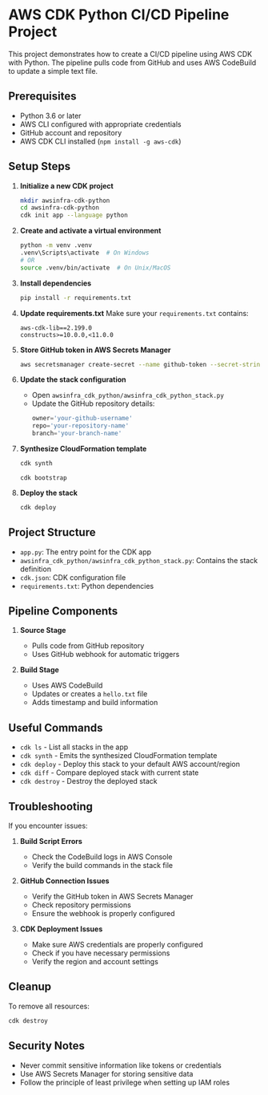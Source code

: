# AWS CDK Python CI/CD Pipeline Project

This project demonstrates how to create a CI/CD pipeline using AWS CDK with Python. The pipeline pulls code from GitHub and uses AWS CodeBuild to update a simple text file.

## Prerequisites

- Python 3.6 or later
- AWS CLI configured with appropriate credentials
- GitHub account and repository
- AWS CDK CLI installed (`npm install -g aws-cdk`)

## Setup Steps

1. **Initialize a new CDK project**
   ```bash
   mkdir awsinfra-cdk-python
   cd awsinfra-cdk-python
   cdk init app --language python
   ```

2. **Create and activate a virtual environment**
   ```bash
   python -m venv .venv
   .venv\Scripts\activate  # On Windows
   # OR
   source .venv/bin/activate  # On Unix/MacOS
   ```

3. **Install dependencies**
   ```bash
   pip install -r requirements.txt
   ```

4. **Update requirements.txt**
   Make sure your `requirements.txt` contains:
   ```
   aws-cdk-lib==2.199.0
   constructs>=10.0.0,<11.0.0
   ```

5. **Store GitHub token in AWS Secrets Manager**
   ```bash
   aws secretsmanager create-secret --name github-token --secret-string "your-github-token"
   ```

6. **Update the stack configuration**
   - Open `awsinfra_cdk_python/awsinfra_cdk_python_stack.py`
   - Update the GitHub repository details:
     ```python
     owner='your-github-username'
     repo='your-repository-name'
     branch='your-branch-name'
     ```

7. **Synthesize CloudFormation template**
   ```bash
   cdk synth
   ```
   ```
   cdk bootstrap
   ```

8. **Deploy the stack**
   ```bash
   cdk deploy
   ```

## Project Structure

- `app.py`: The entry point for the CDK app
- `awsinfra_cdk_python/awsinfra_cdk_python_stack.py`: Contains the stack definition
- `cdk.json`: CDK configuration file
- `requirements.txt`: Python dependencies

## Pipeline Components

1. **Source Stage**
   - Pulls code from GitHub repository
   - Uses GitHub webhook for automatic triggers

2. **Build Stage**
   - Uses AWS CodeBuild
   - Updates or creates a `hello.txt` file
   - Adds timestamp and build information

## Useful Commands

- `cdk ls` - List all stacks in the app
- `cdk synth` - Emits the synthesized CloudFormation template
- `cdk deploy` - Deploy this stack to your default AWS account/region
- `cdk diff` - Compare deployed stack with current state
- `cdk destroy` - Destroy the deployed stack

## Troubleshooting

If you encounter issues:

1. **Build Script Errors**
   - Check the CodeBuild logs in AWS Console
   - Verify the build commands in the stack file

2. **GitHub Connection Issues**
   - Verify the GitHub token in AWS Secrets Manager
   - Check repository permissions
   - Ensure the webhook is properly configured

3. **CDK Deployment Issues**
   - Make sure AWS credentials are properly configured
   - Check if you have necessary permissions
   - Verify the region and account settings

## Cleanup

To remove all resources:
```bash
cdk destroy
```

## Security Notes

- Never commit sensitive information like tokens or credentials
- Use AWS Secrets Manager for storing sensitive data
- Follow the principle of least privilege when setting up IAM roles
